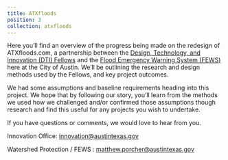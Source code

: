 ```yaml
---
title: ATXfloods
position: 3
collection: atxfloods
---
```


Here you’ll find an overview of the progress being made on the redesign of ATXfloods.com, a partnership between the [Design, Technology, and Innovation (DTI) Fellows](https://cityofaustin.github.io/innovation-fellows/) and the [Flood Emergency Warning System (FEWS)](http://www.austintexas.gov/department/flood-early-warning-system) here at the City of Austin. We’ll be outlining the research and design methods used by the Fellows, and key project outcomes.

We had some assumptions and baseline requirements heading into this project. We hope that by following our story, you’ll learn from the methods we used how we challenged and/or confirmed those assumptions though research and find this useful for any projects you wish to undertake.

If you have questions or comments, we would love to hear from you.

Innovation Office: innovation@austintexas.gov

Watershed Protection / FEWS : matthew.porcher@austintexas.gov